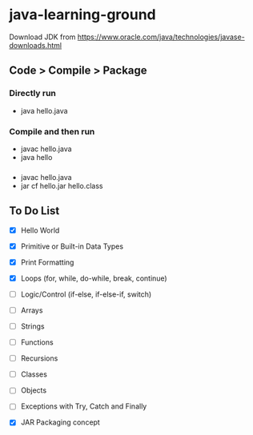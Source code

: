 # java-learning-ground

Download JDK from https://www.oracle.com/java/technologies/javase-downloads.html

## Code > Compile > Package

### Directly run
- java hello.java

### Compile and then run
- javac hello.java
- java hello

###
- javac hello.java
- jar cf hello.jar hello.class

## To Do List

- [x] Hello World
- [x] Primitive or Built-in Data Types
- [x] Print Formatting
- [x] Loops (for, while, do-while, break, continue)
- [ ] Logic/Control (if-else, if-else-if, switch)
- [ ] Arrays
- [ ] Strings
- [ ] Functions
- [ ] Recursions
- [ ] Classes
- [ ] Objects
- [ ] Exceptions with Try, Catch and Finally

- [x] JAR Packaging concept
